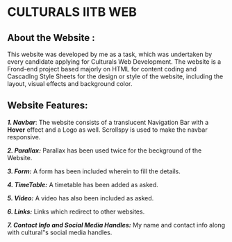 # CULTURALS IITB WEB
## About the Website :
This website was developed by me as a task, which was undertaken by every candidate applying for Culturals Web Development. The website is a Frond-end project based majorly on HTML for content coding and CascadIng Style Sheets for the design or style of the website, including the layout, visual effects and background color. 

## Website Features:
***1. Navbar***:
The website consists of a translucent Navigation Bar with a **Hover** effect and a Logo as well. Scrollspy is used to make the navbar responsive.

***2. Parallax:***
Parallax has been used twice for the beckground of the Website.

***3. Form:***
A form has been included wherein to fill the details.

***4. TimeTable:***
A timetable has been added as asked.

***5. Video:***
A video has also been included as asked.

***6. Links:***
Links which redirect to other websites.

***7. Contact Info and Social Media Handles:***
My name and contact info along with cultural"s social media handles.




